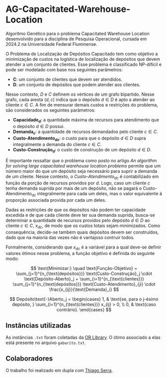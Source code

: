 # AG-Capacitated-Warehouse-Location

Algoritmo Genético para o problema Capacitated Warehouse Location desenvolvido para a disciplina de Pesquisa Operacional, cursada em 2024.2 na Universidade Federal Fluminense.

O Problema de Localização de Depósitos Capacitado tem como objetivo a minimização de custos na logística de localização de depósitos que devem atender a um conjunto de clientes. Esse problema é classificado NP-difícil e pode ser modelado com base nos seguintes parâmetros:

- **C**: um conjunto de clientes que devem ser atendidos.
- **D**: um conjunto de depósitos que podem atender aos clientes.

Nesse contexto, $D$ e $C$ definem os vértices de um grafo bipartido. Nesse grafo, cada aresta $(d, c)$ indica que o depósito $d \in D$ é apto a atender ao cliente $c \in C$. A fim de mensurar demais custos e restrições do problema, são considerados os seguintes parâmetros:

- **$\text{Capacidade}_d$**: a quantidade máxima de recursos para atendimento que o depósito $d \in D$ possui.
- **$\text{Demanda}_c$**: a quantidade de recursos demandados pelo cliente $c \in C$.
- **$\text{Custo-Atendimento}_{dc}$**: o custo para que o depósito $d \in D$ supra integralmente a demanda do cliente $c \in C$.
- **$\text{Custo-Construção}_d$**: o custo de construção de um depósito $d \in D$.

É importante ressaltar que o problema como posto no artigo *An algorithm for solving large capacitated warehouse location problems* permite que um número maior do que um depósito seja necessário para suprir a demanda de um cliente. Nesse contexto, o $Custo\text{-}Atendimento_{dc}$ é contabilizado em função da porção de recursos providos por $d$. Logo, caso um cliente $c$ tenha demanda suprida por mais de um depósito, não se pagará o $\text{Custo-Atendimento}_{dc}$ integralmente para cada um deles, mas o valor equivalente à proporção associada provida por cada um deles.

 Dadas as restrições de que os depósitos não podem ter capacidade excedida e de que cada cliente deve ter sua demanda suprida, busca-se determinar a quantidade de recursos providos pelo depósito $d \in D$ ao cliente $c \in C$, $x_{dc}$, de modo que os custos totais sejam minimizados. Como consequência, decide-se também quais depósitos devem ser construídos, dado que na maioria das vezes não é vantajoso contruir todos. 

Formalmente, considerando que $x_{dc}$ é a variável para a qual deve-se definir valores ótimos nesse problema, a função objetivo é definida do seguinte modo:

$$
\text{Minimizar:} \quad
\text{Função-Objetivo} = \sum_{j=1}^{n_{\text{depósitos}}} \text{Custo-Construção}_j \cdot \text{Depósito-Aberto}_j + \sum_{i=1}^{n_{\text{clientes}}} \sum_{j=1}^{n_{\text{depósitos}}} 
\text{Custo-Atendimento}_{ji} \cdot \frac{x_{ij}}{\text{Demanda}_i}
$$



$$
Depósito\text{-}Aberto_j = 
\begin{cases} 
1, & \text{se, para o j-ésimo depósito, } \sum_{i=1}^{n_{\text{clientes}}} x_{ij} > 0, \\
0, & \text{caso contrário}.
\end{cases}
$$
## Instâncias utilizadas

As instâncias `.txt` foram coletadas da [OR Library](https://people.brunel.ac.uk/~mastjjb/jeb/orlib/capinfo.html). O ótimo associado a elas está presente no arquivo `gabarito.txt`.

## Colaboradores

O trabalho foi realizado em dupla com [Thiago Serra](https://github.com/ThiagoAnorian).
